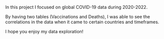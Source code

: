 In this project I focused on global COVID-19 data during 2020-2022. 

By having two tables (Vaccinations and Deaths), I was able to see the correlations in the data 
when it came to certain countries and timeframes. 

I hope you enjoy my data exploration!
